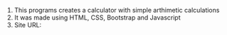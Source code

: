 1) This programs creates a calculator with simple arthimetic calculations
2) It was made using HTML, CSS, Bootstrap and Javascript
3) Site URL: 